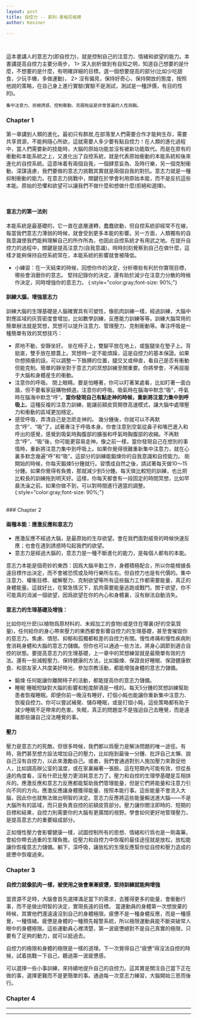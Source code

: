 ```yaml
---
layout: post
title: 自控力 -- 凱利-麥格尼格爾
author: Kexiner

---
```



<br>


這本書講人的意志力(即自控力)，就是控制自己的注意力、情緒和欲望的能力。本書講提高自控力主要分兩步，
1> 深入剖析做到有自知之明，知道自己想要的是什麼，不想要的是什麼，有明確詳細的目標。選一個想要提高的部分(比如少吃甜食，少玩手機，多做運動)，
2> 沒有偏見，保持好奇心，保持開放的態度，按照他說的策略，在自己身上進行實驗(實驗不是測試，測試是一種評價，有目的性的)。
```
集中注意力、拒絕誘惑、控制衝動、克服拖延是非常普遍的人性挑戰。

```


### Chapter 1

第一章講到人類的進化。最初只有群居,在部落里人們需要合作才能夠生存，需要共享資源，不能夠隨心所欲，這就需要人多少要有點自控力！在人類的進化過程中，當人們需要新的技能時，大腦的原始功能並沒有被新功能取代。而是在原有的衝動和本能系統之上，又進化出了自控系統，就是代表原始衝動的本能系統和後來進化的自控系統。這意味着有兩個自我，一個肆意妄為、及時行樂，另一個克制衝動、深謀遠慮，我們要做的意志力挑戰其實就是兩個自我的對抗。意志力就是一種抑制衝動的能力。在意志力挑戰中，關鍵在於學會利用原始本能，而不是反抗這些本能。原始的恐懼和欲望可以讓我們不做什麼和想做什麼(拒絕和選擇)。

<br>

#### 意志力的第一法則
本能系統是最基礎的，它一直在底層運轉，蠢蠢欲動，但自控系統卻經常不在線，每當我們意志力薄弱的時候，就會受到更多本能的影響。另一方面，人類獨有的自我意識使我們能夠理解自己的所作所為，也因此自控系統才有用武之地。在提升自控力的過程中，關鍵是提高注意力(自我意識)，時時刻刻覺察到自己在做什麼，這樣才能夠保持自控系統常在，本能系統的影響就會被降低。

- 小練習：在一天結束的時候，回想你作的決定，分析哪些有利於你實現目標，哪些會消磨你的意志。
堅持記錄你的決定，還有助於減少在注意力分散的時候作決定，同時增強你的意志力。
{:style="color:gray;font-size: 90%;"}


#### 訓練大腦，增強意志力
訓練大腦的生理基礎是人腦確實具有可塑性，像肌肉訓練一樣，經過訓練，大腦中對應區域的灰質密度會增加，比如數學訓練，反應能力訓練等等。訓練大腦常用的簡單辦法就是冥想，冥想可以提升注意力、管理壓力、克制衝動等。專注呼吸是一種簡單有效的冥想技巧：

- 原地不動，安靜坐好。
坐在椅子上，雙腳平放在地上，或盤腿坐在墊子上。背挺直，雙手放在膝蓋上。冥想時一定不能煩躁，這是自控力的基本保證。如果你想撓癢的話，可以調整一下胳膊的位置，腿交叉或伸直，看自己是否有衝動但能克制。簡單的靜坐對于意志力的冥想訓練至關重要。你將學會，不再屈服于大腦和身體産生的衝動。
- 注意你的呼吸。
閉上眼睛。要是怕睡著，你可以盯著某處看，比如盯著一面白牆，但不要看家庭購物頻道。注意你的呼吸。吸氣時在腦海中默念“吸”，呼氣時在腦海中默念“呼”。**當你發現自己有點走神的時候，重新將注意力集中到呼吸上**。這種反複的注意力訓練，能讓前額皮質開啓高速模式，讓大腦中處理壓力和衝動的區域更加穩定。
- 感受呼吸，弄清自己是怎麽走神的。
幾分鍾後，你就可以不再默念“呼”、“吸”了。試著專注于呼吸本身。你會注意到空氣從鼻子和嘴巴進入和呼出的感覺，感覺到吸氣時胸腹部的擴張和呼氣時胸腹部的收縮。不再默念“呼”、“吸”後，你可能更容易走神。像之前一樣，當你發現自己在想別的事情時，重新將注意力集中到呼吸上。如果你覺得很難重新集中注意力，就在心裏多默念幾遍“呼”和“吸”。這部分的訓練能鍛煉你的自我意識和自控能力。
剛開始的時候，你每天鍛煉5分鍾就行。習慣成自然之後，請試著每天做10～15分鍾。如果你覺得有負擔，那就減少到5分鍾。每天做比較短的訓練，也比把比較長的訓練拖到明天好。這樣，你每天都會有一段固定的時間冥想，比如早晨洗澡之前。如果你做不到，可以對時間進行適當的調整。
{:style="color:gray;font-size: 90%;"}

<br>
### Chapter 2

#### 兩種本能：應激反應和意志力
- 應激反應不經過大腦，是最原始的生存欲望。會在我們面對威脅的時候快速反應；也會在遇到誘惑時勾起我們的欲望。
- 意志力是經過大腦的，意志力是一種不斷進化的能力，是每個人都有的本能。

意志力本能是個奇妙的東西：因爲大腦辛勤工作，身體積極配合，所以你能根據長遠目標作出決定，而不會被恐慌或及時行樂所左右。但自控力也是有代價的。集中注意力、權衡目標、緩解壓力、克制欲望等所有這些腦力工作都需要能量，真正的身體能量。這就好比，在緊急情況下，肌肉需要能量逃跑或戰鬥。關于欲望，你不可能真的消滅一個欲望，因爲欲望在你的內心和身體裏，沒有辦法自動消失。


#### 意志力的生理基礎及增強：
比如你吃什麽(以植物爲原材料的、未經加工的食物)或是住在哪裏(好的空氣質量)，任何給你的身心帶來壓力的東西都會影響自控力的生理基礎，甚至會摧毀你的意志力。焦慮、憤怒、抑郁和孤獨都較差的自控力有關。慢性疼痛和慢性疾病則會消耗身體和大腦的意志力儲備。但你也可以通過一些方法，將身心調節到適合自控的狀態。要提高意志力的生理基礎，上一章中的冥想練習就是最簡單有效的方法。還有一些減輕壓力、保持健康的方法，比如鍛煉、保證良好睡眠、保證健康飲食、和朋友家人共度美好時光、參加宗教活動，都能增強身體的意志力儲備。

- 鍛煉 任何能讓你離開椅子的活動，都能提高你的意志力儲備。
- 睡眠 睡眠短缺對大腦的影響和輕度醉酒是一樣的。每天5分鍾的冥想訓練幫助患者恢複睡眠。即便你前一晚沒有睡好，打個小盹也能讓你重新集中注意力、恢複自控力。你可以嘗試補覺、儲存睡眠，或是打個小盹，這些策略都有助于減少睡眠不足帶來的危害。失眠，真正的問題並不是強迫自己去睡覺，而是遠離那些讓自己沒法睡覺的事。


#### 壓力
壓力是意志力的死敵。但很多時候，我們都以爲壓力是解決問題的唯一途徑。有時，我們甚至想方設法增加自己的壓力，比如拖到最後一分鍾、批評自己太懶、說自己沒有自控力，以此來激勵自己。或者，我們會通過對別人施加壓力來敦促他人，比如調高辦公室的溫度，或在家裏繃著一張臉。這在短期內可能有效，但從長遠的角度看，沒有什麽比壓力更消耗意志力了。壓力和自控的生理學基礎是互相排斥的。應激反應和意志力反應都能幫助我們管理能量，但是它們將能量和注意力引向不同的方向。應激反應讓身體獲得能量、按照本能行事。這些能量不會流入大腦，因此你也就無法做出明智的決定。意志力反應將這些能量輸送進大腦——不是大腦所有的區域，而只是負責自控的前額皮質部分。壓力讓你關注即時的、短期的目標和結果，自控力則需要你的大腦有更廣闊的視野。學會如何更好地管理壓力，是提高意志力的重要組成部分。

正如慢性壓力會影響健康一樣，試圖控制所有的思想、情緒和行爲也是一劑毒藥，會給你帶去過重的生理負擔。從壓力和自控力中恢複的最佳途徑就是放松，放松能讓你恢複意志力儲備。躺下，深呼吸，讓放松的生理反應幫你從自控和壓力造成的疲憊中恢複過來。





### Chapter 3

#### 自控力就像肌肉一樣，被使用之後會漸漸疲憊，堅持訓練就能夠增強
當資源不足時，大腦會首先選擇滿足當下的需求，去獲得更多的能量，會衝動行事，而不是做出明智的決定，實現長遠的目標。
當運動員的身體第一次想放棄的時候，其實他們還遠遠沒到自己的身體極限。疲憊不是一種身體反應，而是一種感覺，一種情緒。疲憊是身體的一種預先報警系統，所以極限運動員能不斷突破常人眼中的身體極限。這些運動員心裡清楚，第一波疲憊絕對不是自己真實的極限，只要有了足夠的動力，就可以挺過去。

自控力的極限和身體的極限是一樣的道理。下一次覺得自己“疲憊”得沒法自控的時候，試着挑戰一下自己，聽過第一波疲憊感。

可以選擇一些小事訓練，來持續地提升自己的自控力。這其實是關注自己當下正在做的事，選擇更難而不是更簡單的事。通過每一次意志力練習，大腦開始三思而後行。




### Chapter 4


---

---













